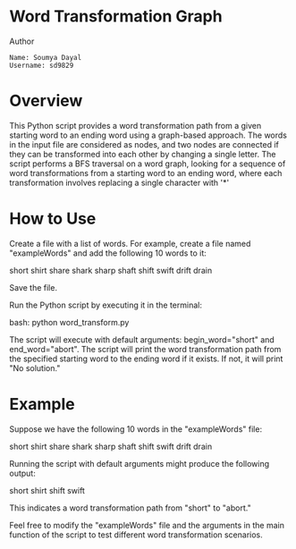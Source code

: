 # Word Transformation Graph
Author

    Name: Soumya Dayal
    Username: sd9829

# Overview
This Python script provides a word transformation path from a given starting word to an ending word using a graph-based approach. The words in the input file are considered as nodes, and two nodes are connected if they can be transformed into each other by changing a single letter. The script performs a BFS traversal on a word graph, looking for a sequence of word transformations from a starting word to an ending word, where each transformation involves replacing a single character with '*'

# How to Use
Create a file with a list of words. For example, create a file named "exampleWords" and add the following 10 words to it:

short
shirt
share
shark
sharp
shaft
shift
swift
drift
drain

Save the file.

Run the Python script by executing it in the terminal:

bash: python word_transform.py

The script will execute with default arguments: begin_word="short" and end_word="abort".
The script will print the word transformation path from the specified starting word to the ending word if it exists. If not, it will print "No solution."

# Example

Suppose we have the following 10 words in the "exampleWords" file:

short
shirt
share
shark
sharp
shaft
shift
swift
drift
drain

Running the script with default arguments might produce the following output:

short
shirt
shift
swift

This indicates a word transformation path from "short" to "abort."

Feel free to modify the "exampleWords" file and the arguments in the main function of the script to test different word transformation scenarios.
